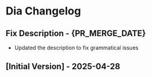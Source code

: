 # Dia Changelog

## Fix Description - {PR_MERGE_DATE}

- Updated the description to fix grammatical issues

## [Initial Version] - 2025-04-28
